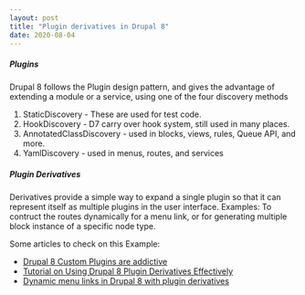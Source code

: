 ```yaml
---
layout: post
title: "Plugin derivatives in Drupal 8"
date: 2020-08-04
---
```


##### Plugins

Drupal 8 follows the Plugin design pattern, and gives the advantage of extending a module or a service, using one of the four discovery methods

1. StaticDiscovery - These are used for test code.
2. HookDiscovery - D7 carry over hook system, still used in many places.
3. AnnotatedClassDiscovery - used in blocks, views, rules, Queue API, and more.
4. YamlDiscovery - used in menus, routes, and services

##### Plugin Derivatives

Derivatives provide a simple way to expand a single plugin so that it can represent itself as multiple plugins in the user interface.
Examples: To contruct the routes dynamically for a menu link, or for generating multiple block instance of a specific node type.

Some articles to check on this Example:
* [Drupal 8 Custom Plugins are addictive](https://spinningcode.org/2017/01/drupal-8-plugins-are-addictive/)
* [Tutorial on Using Drupal 8 Plugin Derivatives Effectively](https://www.sitepoint.com/tutorial-on-using-drupal-8-plugin-derivatives-effectively/)
* [Dynamic menu links in Drupal 8 with plugin derivatives](https://www.webomelette.com/dynamic-menu-links-drupal-8-plugin-derivatives)
